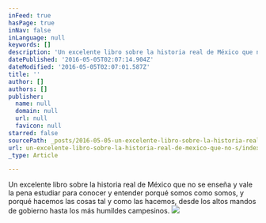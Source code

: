```yaml
---
inFeed: true
hasPage: true
inNav: false
inLanguage: null
keywords: []
description: 'Un excelente libro sobre la historia real de México que no se enseña y vale la pena estudiar para conocer y entender porqué somos como somos, y porqué hacemos las cosas tal y como las hacemos, desde los altos mandos de gobierno hasta los más humildes campesinos. '
datePublished: '2016-05-05T02:07:14.904Z'
dateModified: '2016-05-05T02:07:01.587Z'
title: ''
author: []
authors: []
publisher:
  name: null
  domain: null
  url: null
  favicon: null
starred: false
sourcePath: _posts/2016-05-05-un-excelente-libro-sobre-la-historia-real-de-mexico-que-no-s.md
url: un-excelente-libro-sobre-la-historia-real-de-mexico-que-no-s/index.html
_type: Article

---
```

Un excelente libro sobre la historia real de México que no se enseña y vale la pena estudiar para conocer y entender porqué somos como somos, y porqué hacemos las cosas tal y como las hacemos, desde los altos mandos de gobierno hasta los más humildes campesinos. ![](https://the-grid-user-content.s3-us-west-2.amazonaws.com/9c3b8818-c842-46d3-aa23-a04ef006924e.jpg)